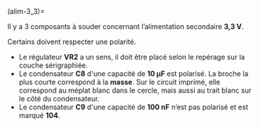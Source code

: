 (alim-3_3)=

Il y a 3 composants à souder concernant l’alimentation secondaire **3,3 V**.

Certains doivent respecter une polarité.

- Le régulateur **VR2** a un sens, il doit être placé selon le repérage sur la couche sérigraphiée.
- Le condensateur **C8** d'une capacité de **10 μF** est polarisé. La broche la plus courte correspond à la **masse**. Sur le circuit imprimé, elle correspond au méplat blanc dans le cercle, mais aussi au trait blanc sur le côté du condensateur.
- Le condensateur **C9** d'une capacité de **100 nF** n’est pas polarisé et est marqué **104**.